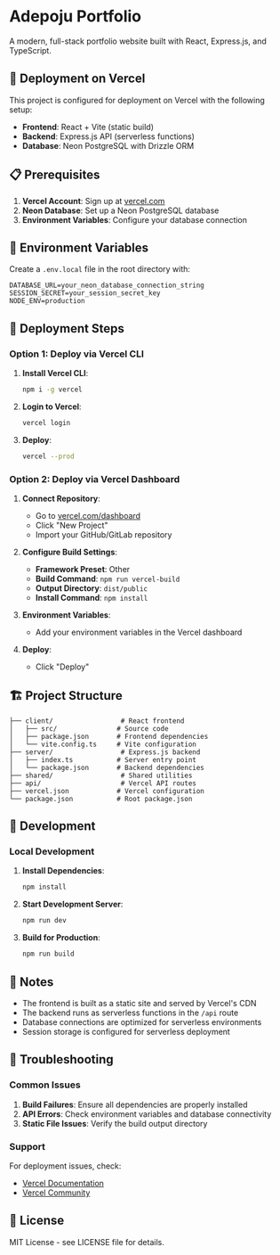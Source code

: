 # Adepoju Portfolio

A modern, full-stack portfolio website built with React, Express.js, and TypeScript.

## 🚀 Deployment on Vercel

This project is configured for deployment on Vercel with the following setup:

- **Frontend**: React + Vite (static build)
- **Backend**: Express.js API (serverless functions)
- **Database**: Neon PostgreSQL with Drizzle ORM

## 📋 Prerequisites

1. **Vercel Account**: Sign up at [vercel.com](https://vercel.com)
2. **Neon Database**: Set up a Neon PostgreSQL database
3. **Environment Variables**: Configure your database connection

## 🔧 Environment Variables

Create a `.env.local` file in the root directory with:

```env
DATABASE_URL=your_neon_database_connection_string
SESSION_SECRET=your_session_secret_key
NODE_ENV=production
```

## 🚀 Deployment Steps

### Option 1: Deploy via Vercel CLI

1. **Install Vercel CLI**:

   ```bash
   npm i -g vercel
   ```

2. **Login to Vercel**:

   ```bash
   vercel login
   ```

3. **Deploy**:
   ```bash
   vercel --prod
   ```

### Option 2: Deploy via Vercel Dashboard

1. **Connect Repository**:

   - Go to [vercel.com/dashboard](https://vercel.com/dashboard)
   - Click "New Project"
   - Import your GitHub/GitLab repository

2. **Configure Build Settings**:

   - **Framework Preset**: Other
   - **Build Command**: `npm run vercel-build`
   - **Output Directory**: `dist/public`
   - **Install Command**: `npm install`

3. **Environment Variables**:

   - Add your environment variables in the Vercel dashboard

4. **Deploy**:
   - Click "Deploy"

## 🏗️ Project Structure

```
├── client/                 # React frontend
│   ├── src/               # Source code
│   ├── package.json       # Frontend dependencies
│   └── vite.config.ts     # Vite configuration
├── server/                 # Express.js backend
│   ├── index.ts           # Server entry point
│   └── package.json       # Backend dependencies
├── shared/                 # Shared utilities
├── api/                    # Vercel API routes
├── vercel.json            # Vercel configuration
└── package.json           # Root package.json
```

## 🔄 Development

### Local Development

1. **Install Dependencies**:

   ```bash
   npm install
   ```

2. **Start Development Server**:

   ```bash
   npm run dev
   ```

3. **Build for Production**:
   ```bash
   npm run build
   ```

## 📝 Notes

- The frontend is built as a static site and served by Vercel's CDN
- The backend runs as serverless functions in the `/api` route
- Database connections are optimized for serverless environments
- Session storage is configured for serverless deployment

## 🐛 Troubleshooting

### Common Issues

1. **Build Failures**: Ensure all dependencies are properly installed
2. **API Errors**: Check environment variables and database connectivity
3. **Static File Issues**: Verify the build output directory

### Support

For deployment issues, check:

- [Vercel Documentation](https://vercel.com/docs)
- [Vercel Community](https://github.com/vercel/vercel/discussions)

## 📄 License

MIT License - see LICENSE file for details.
